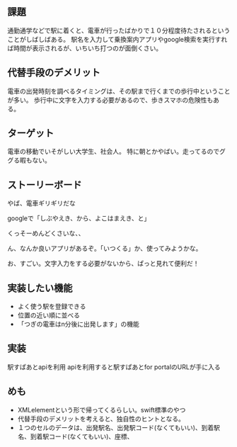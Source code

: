 ## 課題
通勤通学などで駅に着くと、電車が行ったばかりで１０分程度待たされるということがしばしばある。
駅名を入力して乗換案内アプリやgoogle検索を実行すれば時間が表示されるが、いちいち打つのが面倒くさい。

## 代替手段のデメリット
電車の出発時刻を調べるタイミングは、その駅まで行くまでの歩行中ということが多い。
歩行中に文字を入力する必要があるので、歩きスマホの危険性もある。

## ターゲット
電車の移動でいそがしい大学生、社会人。
特に朝とかやばい。走ってるのでググる暇もない。

## ストーリーボード
やば、電車ギリギリだな

googleで「しぶやえき、から、よこはまえき、と」

くっそーめんどくさいな、、

ん、なんか良いアプリがあるぞ。「いつくる」か、使ってみようかな。

お、すごい。文字入力をする必要がないから、ぱっと見れて便利だ！

## 実装したい機能
- よく使う駅を登録できる
- 位置の近い順に並べる
- 「つぎの電車はn分後に出発します」の機能

## 実装
駅すぱあとapiを利用
apiを利用すると駅すぱあとfor portalのURLが手に入る

## めも
- XMLelementという形で帰ってくるらしい。swift標準のやつ
- 代替手段のデメリットを考えると、独自性のヒントとなる。
- １つのセルのデータは、出発駅名、出発駅コード(なくてもいい)、到着駅名、到着駅コード(なくてもいい)、座標、
